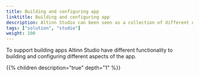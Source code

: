 ```yaml
---
title: Building and configuring app
linktitle: Building and configuring app
description: Altinn Studio can been seen as a collection of different editors or applications specialized to create and edit different aspects of an Altinn Studio app.
tags: ["solution", "studio"]
weight: 100
---
```


To support building apps Altinn Studio have different functionality to building and configuring different aspects of the app. 

{{% children description="true" depth="1" %}}